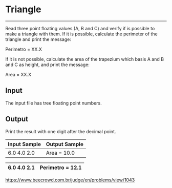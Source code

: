 # Triangle

---

Read three point floating values (A, B and C) and verify if is possible to make a triangle with them. If it is possible, calculate the perimeter of the triangle and print the message:

Perimetro = XX.X

If it is not possible, calculate the area of the trapezium which basis A and B and C as height, and print the message:

Area = XX.X

## Input

The input file has tree floating point numbers.

## Output

Print the result with one digit after the decimal point.

| Input Sample | Output Sample |
| ------------ | ------------- |
| 6.0 4.0 2.0  | Area = 10.0   |

| 6.0 4.0 2.1 | Perimetro = 12.1 |
| ----------- | ---------------- |

https://www.beecrowd.com.br/judge/en/problems/view/1043

